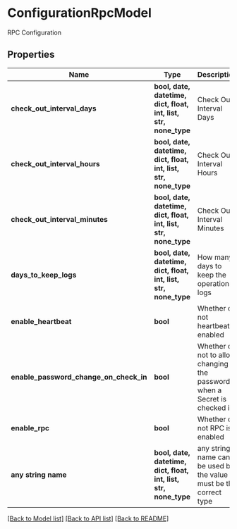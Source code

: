# ConfigurationRpcModel

RPC Configuration

## Properties
Name | Type | Description | Notes
------------ | ------------- | ------------- | -------------
**check_out_interval_days** | **bool, date, datetime, dict, float, int, list, str, none_type** | Check Out Interval Days | [optional] 
**check_out_interval_hours** | **bool, date, datetime, dict, float, int, list, str, none_type** | Check Out Interval Hours | [optional] 
**check_out_interval_minutes** | **bool, date, datetime, dict, float, int, list, str, none_type** | Check Out Interval Minutes | [optional] 
**days_to_keep_logs** | **bool, date, datetime, dict, float, int, list, str, none_type** | How many days to keep the operational logs | [optional] 
**enable_heartbeat** | **bool** | Whether or not heartbeat is enabled | [optional] 
**enable_password_change_on_check_in** | **bool** | Whether or not to allow changing the password when a Secret is checked in | [optional] 
**enable_rpc** | **bool** | Whether or not RPC is enabled | [optional] 
**any string name** | **bool, date, datetime, dict, float, int, list, str, none_type** | any string name can be used but the value must be the correct type | [optional]

[[Back to Model list]](../README.md#documentation-for-models) [[Back to API list]](../README.md#documentation-for-api-endpoints) [[Back to README]](../README.md)


